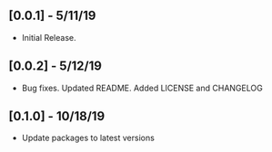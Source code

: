 ## [0.0.1] - 5/11/19

* Initial Release.

## [0.0.2] - 5/12/19

* Bug fixes. Updated README. Added LICENSE and CHANGELOG

## [0.1.0] - 10/18/19

* Update packages to latest versions
